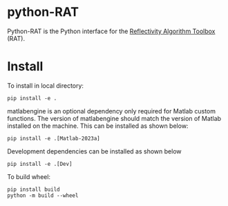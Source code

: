 python-RAT
==========
Python-RAT is the Python interface for the [Reflectivity Algorithm Toolbox](https://github.com/RascalSoftware/RAT) (RAT).

Install
=======
To install in local directory:

    pip install -e .

matlabengine is an optional dependency only required for Matlab custom functions. The version of matlabengine should match the version of Matlab installed on the machine. This can be installed as shown below:

    pip install -e .[Matlab-2023a]

Development dependencies can be installed as shown below

    pip install -e .[Dev]    

To build wheel:

    pip install build
    python -m build --wheel
